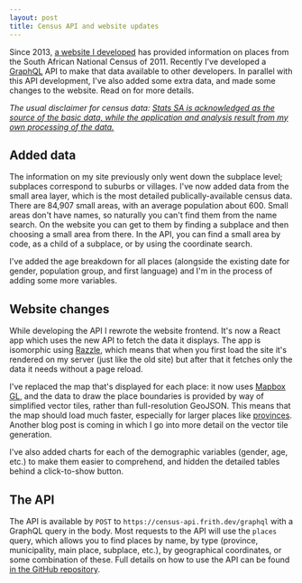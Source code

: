 ```yaml
---
layout: post
title: Census API and website updates
---
```


Since 2013, [a website I developed](https://census2011.adrianfrith.com/) has provided information on places from the South African National Census of 2011. Recently I've developed a [GraphQL](https://graphql.org/) API to make that data available to other developers. In parallel with this API development, I've also added some extra data, and made some changes to the website. Read on for more details.

*The usual disclaimer for census data: [Stats SA is acknowledged as the source of the basic data, while the application and analysis result from my own processing of the data.](http://www.statssa.gov.za/?page_id=425)*

## Added data

The information on my site previously only went down the subplace level; subplaces correspond to suburbs or villages. I've now added data from the small area layer, which is the most detailed publically-available census data. There are 84,907 small areas, with an average population about 600. Small areas don't have names, so naturally you can't find them from the name search. On the website you can get to them by finding a subplace and then choosing a small area from there. In the API, you can find a small area by code, as a child of a subplace, or by using the coordinate search.

I've added the age breakdown for all places (alongside the existing date for gender, population group, and first language) and I'm in the process of adding some more variables.

## Website changes

While developing the API I rewrote the website frontend. It's now a React app which uses the new API to fetch the data it displays. The app is isomorphic using [Razzle](https://github.com/jaredpalmer/razzle), which means that when you first load the site it's rendered on my server (just like the old site) but after that it fetches only the data it needs without a page reload.

I've replaced the map that's displayed for each place: it now uses [Mapbox GL](https://docs.mapbox.com/mapbox-gl-js/overview/), and the data to draw the place boundaries is provided by way of simplified vector tiles, rather than full-resolution GeoJSON. This means that the map should load much faster, especially for larger places like [provinces](https://census2011.adrianfrith.com/place/1). Another blog post is coming in which I go into more detail on the vector tile generation.

I've also added charts for each of the demographic variables (gender, age, etc.) to make them easier to comprehend, and hidden the detailed tables behind a click-to-show button.

## The API

The API is available by `POST` to `https://census-api.frith.dev/graphql` with a GraphQL query in the body. Most requests to the API will use the `places` query, which allows you to find places by name, by type (province, municipality, main place, subplace, etc.), by geographical coordinates, or some combination of these. Full details on how to use the API can be found [in the GitHub repository](https://github.com/afrith/census-graphql-api/).
